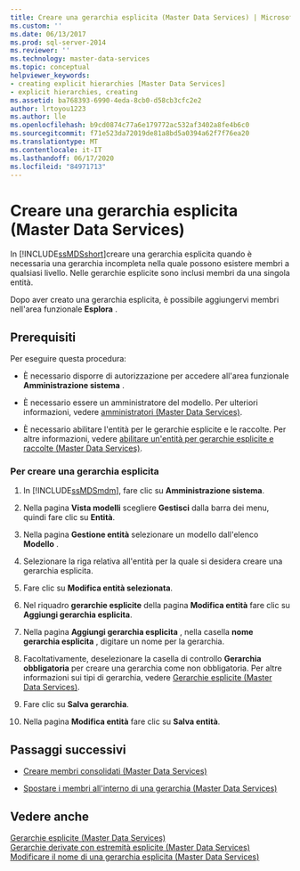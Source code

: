 ```yaml
---
title: Creare una gerarchia esplicita (Master Data Services) | Microsoft Docs
ms.custom: ''
ms.date: 06/13/2017
ms.prod: sql-server-2014
ms.reviewer: ''
ms.technology: master-data-services
ms.topic: conceptual
helpviewer_keywords:
- creating explicit hierarchies [Master Data Services]
- explicit hierarchies, creating
ms.assetid: ba768393-6990-4eda-8cb0-d58cb3cfc2e2
author: lrtoyou1223
ms.author: lle
ms.openlocfilehash: b9cd0874c77a6e179772ac532af3402a8fe4b6c0
ms.sourcegitcommit: f71e523da72019de81a8bd5a0394a62f7f76ea20
ms.translationtype: MT
ms.contentlocale: it-IT
ms.lasthandoff: 06/17/2020
ms.locfileid: "84971713"
---
```

# <a name="create-an-explicit-hierarchy-master-data-services"></a>Creare una gerarchia esplicita (Master Data Services)
  In [!INCLUDE[ssMDSshort](../includes/ssmdsshort-md.md)]creare una gerarchia esplicita quando è necessaria una gerarchia incompleta nella quale possono esistere membri a qualsiasi livello. Nelle gerarchie esplicite sono inclusi membri da una singola entità.  
  
 Dopo aver creato una gerarchia esplicita, è possibile aggiungervi membri nell'area funzionale **Esplora** .  
  
## <a name="prerequisites"></a>Prerequisiti  
 Per eseguire questa procedura:  
  
-   È necessario disporre di autorizzazione per accedere all'area funzionale **Amministrazione sistema** .  
  
-   È necessario essere un amministratore del modello. Per ulteriori informazioni, vedere [amministratori &#40;Master Data Services&#41;](administrators-master-data-services.md).  
  
-   È necessario abilitare l'entità per le gerarchie esplicite e le raccolte. Per altre informazioni, vedere [abilitare un'entità per gerarchie esplicite e raccolte &#40;Master Data Services&#41;](../../2014/master-data-services/enable-an-entity-for-explicit-hierarchies-and-collections-master-data-services.md).  
  
### <a name="to-create-an-explicit-hierarchy"></a>Per creare una gerarchia esplicita  
  
1.  In [!INCLUDE[ssMDSmdm](../includes/ssmdsmdm-md.md)], fare clic su **Amministrazione sistema**.  
  
2.  Nella pagina **Vista modelli** scegliere **Gestisci** dalla barra dei menu, quindi fare clic su **Entità**.  
  
3.  Nella pagina **Gestione entità** selezionare un modello dall'elenco **Modello** .  
  
4.  Selezionare la riga relativa all'entità per la quale si desidera creare una gerarchia esplicita.  
  
5.  Fare clic su **Modifica entità selezionata**.  
  
6.  Nel riquadro **gerarchie esplicite** della pagina **Modifica entità** fare clic su **Aggiungi gerarchia esplicita**.  
  
7.  Nella pagina **Aggiungi gerarchia esplicita** , nella casella **nome gerarchia esplicita** , digitare un nome per la gerarchia.  
  
8.  Facoltativamente, deselezionare la casella di controllo **Gerarchia obbligatoria** per creare una gerarchia come non obbligatoria. Per altre informazioni sui tipi di gerarchia, vedere [Gerarchie esplicite &#40;Master Data Services&#41;](../../2014/master-data-services/explicit-hierarchies-master-data-services.md).  
  
9. Fare clic su **Salva gerarchia**.  
  
10. Nella pagina **Modifica entità** fare clic su **Salva entità**.  
  
## <a name="next-steps"></a>Passaggi successivi  
  
-   [Creare membri consolidati &#40;Master Data Services&#41;](../../2014/master-data-services/create-a-consolidated-member-master-data-services.md)  
  
-   [Spostare i membri all'interno di una gerarchia &#40;Master Data Services&#41;](../../2014/master-data-services/move-members-within-a-hierarchy-master-data-services.md)  
  
## <a name="see-also"></a>Vedere anche  
 [Gerarchie esplicite &#40;Master Data Services&#41;](../../2014/master-data-services/explicit-hierarchies-master-data-services.md)   
 [Gerarchie derivate con estremità esplicite &#40;Master Data Services&#41;](../../2014/master-data-services/derived-hierarchies-with-explicit-caps-master-data-services.md)   
 [Modificare il nome di una gerarchia esplicita &#40;Master Data Services&#41;](../../2014/master-data-services/change-an-explicit-hierarchy-name-master-data-services.md)  
  
  

